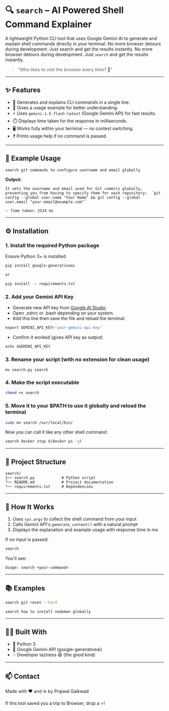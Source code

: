 # 🔍 `search` – AI Powered Shell Command Explainer

A lightweight Python CLI tool that uses Google Gemini AI to generate and explain shell commands directly in your terminal. No more browser detours during development. Just search and get the results instantly. No more browser detours during development. Just `search` and get the results instantly.

> "Who likes to visit the browser every time? 🙂"

---

## ✨ Features

- 🧠 Generates and explains CLI commands in a single line.
- 📘 Gives a usage example for better understanding.
- ⚡ Uses `gemini-1.5-flash-latest` (Google Gemini API) for fast results.
- ⏱️ Displays time taken for the response in milliseconds.
- 🖥️ Works fully within your terminal — no context switching.
- ❓ Prints usage help if no command is passed.

---

## 🚀 Example Usage

```bash
search git commands to configure username and email globally

```

**Output:**
```
It sets the username and email used for Git commits globally, preventing you from having to specify them for each repository;  `git config --global user.name "Your Name" && git config --global user.email "your.email@example.com"`

✨ Time taken: 2524 ms
```

---

## ⚙️ Installation

### 1. Install the required Python package

Ensure Python 3+ is installed:

```bash
pip install google-generativeai

or

pip install -r requirements.txt

```

### 2. Add your Gemini API Key

- Generate new API key from [Google AI Studio](https://aistudio.google.com/apikey)
- Open .zshrc or .bash depending on your system.
- Add this line then save the file and reload the terminal.
```python
export GEMINI_API_KEY="your-gemini-api-key"
```

- Confirm it worked (gives API key as output)

```python
echo $GEMINI_API_KEY
```

### 3. Rename your script (with no extension for clean usage)

```
mv search.py search
```
### 4. Make the script executable

```bash
chmod +x search
```

### 5. Move it to your $PATH to use it globally and reload the terminal

```bash
sudo mv search /usr/local/bin/
```

Now you can call it like any other shell command:

```bash
search docker stop $(docker ps -q)
```

---

## 📂 Project Structure

```
search/
├── search.py            # Python script
└── README.md            # Project documentation
└── requirements.txt     # Dependencies
```

---

## 🧠 How It Works

1. Uses `sys.argv` to collect the shell command from your input
2. Calls Gemini API's `generate_content()` with a natural prompt
3. Displays the explanation and example usage with response time in ms

If no input is passed:

```bash
search
```

You'll see:

```
Usage: search <your-command>
```

---

## 📚 Examples

```bash
search git reset --hard
```

```bash
search how to install nodemon globally
```


---

## 🧑‍💻 Built With

- 🐍 Python 3
- 🔮 Google Gemini API (google-generativeai)
- 💡 Developer laziness 😄 (the good kind)

---

## 📫 Contact

Made with ❤️ and ☕️ by Prajwal Gaikwad

If this tool saved you a trip to Browser, drop a ⭐!